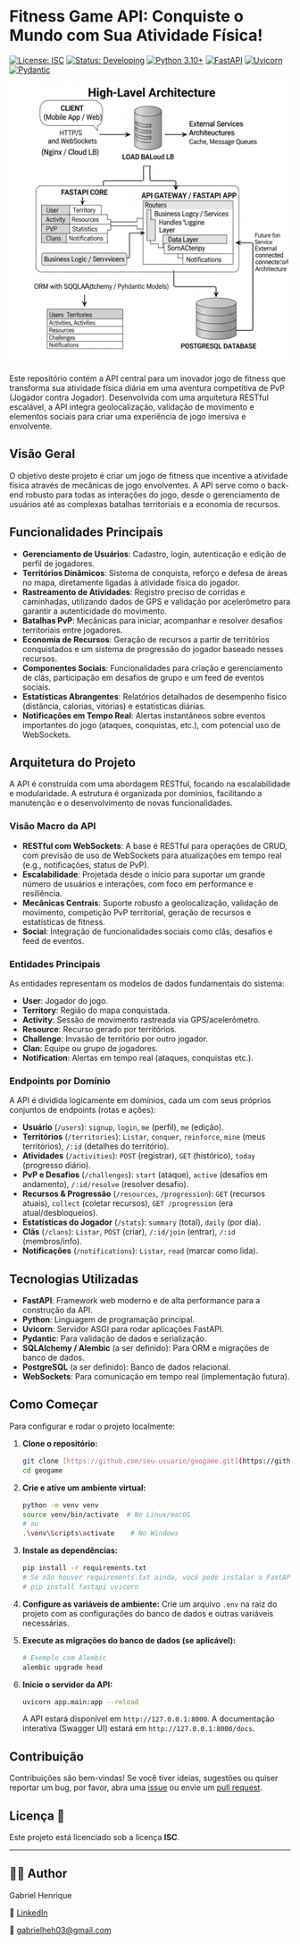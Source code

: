 # Fitness Game API: Conquiste o Mundo com Sua Atividade Física!

[![License: ISC](https://img.shields.io/badge/License-ISC-blue.svg)](https://opensource.org/licenses/ISC)
[![Status: Developing](https://img.shields.io/badge/Status-Developing-yellow.svg)](https://www.repostatus.org/#wip)
[![Python 3.10+](https://img.shields.io/badge/python-3.10%2B-blue.svg)](https://www.python.org/downloads/)
[![FastAPI](https://img.shields.io/badge/FastAPI-0.100.0%2B-brightgreen)](https://fastapi.tiangolo.com/)
[![Uvicorn](https://img.shields.io/badge/Uvicorn-0.23.0%2B-blueviolet)](https://www.uvicorn.org/)
[![Pydantic](https://img.shields.io/badge/Pydantic-2.0%2B-success)](https://pydantic.dev/)

![Fitness Game API Architecture](./docs/Gemini_Generated.png)

Este repositório contém a API central para um inovador jogo de fitness que transforma sua atividade física diária em uma aventura competitiva de PvP (Jogador contra Jogador). Desenvolvida com uma arquitetura RESTful escalável, a API integra geolocalização, validação de movimento e elementos sociais para criar uma experiência de jogo imersiva e envolvente.

## Visão Geral

O objetivo deste projeto é criar um jogo de fitness que incentive a atividade física através de mecânicas de jogo envolventes. A API serve como o back-end robusto para todas as interações do jogo, desde o gerenciamento de usuários até as complexas batalhas territoriais e a economia de recursos.

## Funcionalidades Principais

* **Gerenciamento de Usuários**: Cadastro, login, autenticação e edição de perfil de jogadores.
* **Territórios Dinâmicos**: Sistema de conquista, reforço e defesa de áreas no mapa, diretamente ligadas à atividade física do jogador.
* **Rastreamento de Atividades**: Registro preciso de corridas e caminhadas, utilizando dados de GPS e validação por acelerômetro para garantir a autenticidade do movimento.
* **Batalhas PvP**: Mecânicas para iniciar, acompanhar e resolver desafios territoriais entre jogadores.
* **Economia de Recursos**: Geração de recursos a partir de territórios conquistados e um sistema de progressão do jogador baseado nesses recursos.
* **Componentes Sociais**: Funcionalidades para criação e gerenciamento de clãs, participação em desafios de grupo e um feed de eventos sociais.
* **Estatísticas Abrangentes**: Relatórios detalhados de desempenho físico (distância, calorias, vitórias) e estatísticas diárias.
* **Notificações em Tempo Real**: Alertas instantâneos sobre eventos importantes do jogo (ataques, conquistas, etc.), com potencial uso de WebSockets.

## Arquitetura do Projeto

A API é construída com uma abordagem RESTful, focando na escalabilidade e modularidade. A estrutura é organizada por domínios, facilitando a manutenção e o desenvolvimento de novas funcionalidades.

### Visão Macro da API

* **RESTful com WebSockets**: A base é RESTful para operações de CRUD, com previsão de uso de WebSockets para atualizações em tempo real (e.g., notificações, status de PvP).
* **Escalabilidade**: Projetada desde o início para suportar um grande número de usuários e interações, com foco em performance e resiliência.
* **Mecânicas Centrais**: Suporte robusto a geolocalização, validação de movimento, competição PvP territorial, geração de recursos e estatísticas de fitness.
* **Social**: Integração de funcionalidades sociais como clãs, desafios e feed de eventos.

### Entidades Principais

As entidades representam os modelos de dados fundamentais do sistema:

* **User**: Jogador do jogo.
* **Territory**: Região do mapa conquistada.
* **Activity**: Sessão de movimento rastreada via GPS/acelerômetro.
* **Resource**: Recurso gerado por territórios.
* **Challenge**: Invasão de território por outro jogador.
* **Clan**: Equipe ou grupo de jogadores.
* **Notification**: Alertas em tempo real (ataques, conquistas etc.).

### Endpoints por Domínio

A API é dividida logicamente em domínios, cada um com seus próprios conjuntos de endpoints (rotas e ações):

* **Usuário** (`/users`): `signup`, `login`, `me` (perfil), `me` (edição).
* **Territórios** (`/territories`): `Listar`, `conquer`, `reinforce`, `mine` (meus territórios), `/:id` (detalhes do território).
* **Atividades** (`/activities`): `POST` (registrar), `GET` (histórico), `today` (progresso diário).
* **PvP e Desafios** (`/challenges`): `start` (ataque), `active` (desafios em andamento), `/:id/resolve` (resolver desafio).
* **Recursos & Progressão** (`/resources`, `/progression`): `GET` (recursos atuais), `collect` (coletar recursos), `GET /progression` (era atual/desbloqueios).
* **Estatísticas do Jogador** (`/stats`): `summary` (total), `daily` (por dia).
* **Clãs** (`/clans`): `Listar`, `POST` (criar), `/:id/join` (entrar), `/:id` (membros/info).
* **Notificações** (`/notifications`): `Listar`, `read` (marcar como lida).

## Tecnologias Utilizadas

* **FastAPI**: Framework web moderno e de alta performance para a construção da API.
* **Python**: Linguagem de programação principal.
* **Uvicorn**: Servidor ASGI para rodar aplicações FastAPI.
* **Pydantic**: Para validação de dados e serialização.
* **SQLAlchemy / Alembic** (a ser definido): Para ORM e migrações de banco de dados.
* **PostgreSQL** (a ser definido): Banco de dados relacional.
* **WebSockets**: Para comunicação em tempo real (implementação futura).

## Como Começar

Para configurar e rodar o projeto localmente:

1.  **Clone o repositório:**
    ```bash
    git clone [https://github.com/seu-usuario/geogame.git](https://github.com/seu-usuario/geogame.git)
    cd geogame
    ```

2.  **Crie e ative um ambiente virtual:**
    ```bash
    python -m venv venv
    source venv/bin/activate  # No Linux/macOS
    # ou
    .\venv\Scripts\activate    # No Windows
    ```

3.  **Instale as dependências:**
    ```bash
    pip install -r requirements.txt
    # Se não houver requirements.txt ainda, você pode instalar o FastAPI e Uvicorn inicialmente:
    # pip install fastapi uvicorn
    ```

4.  **Configure as variáveis de ambiente:**
    Crie um arquivo `.env` na raiz do projeto com as configurações do banco de dados e outras variáveis necessárias.

5.  **Execute as migrações do banco de dados (se aplicável):**
    ```bash
    # Exemplo com Alembic
    alembic upgrade head
    ```

6.  **Inicie o servidor da API:**
    ```bash
    uvicorn app.main:app --reload
    ```
    A API estará disponível em `http://127.0.0.1:8000`. A documentação interativa (Swagger UI) estará em `http://127.0.0.1:8000/docs`.

## Contribuição

Contribuições são bem-vindas! Se você tiver ideias, sugestões ou quiser reportar um bug, por favor, abra uma [issue](https://github.com/seu-usuario/geogame/issues) ou envie um [pull request](https://github.com/seu-usuario/geogame/pulls).

## Licença 📄

Este projeto está licenciado sob a licença **ISC**.

---

## 🙋‍♂️ Author

Gabriel Henrique 

🔗 [LinkedIn](https://www.linkedin.com/in/gabrielhenrique-tech/)

📧 gabrielheh03@gmail.com
